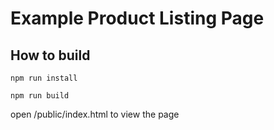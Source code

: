 # Example Product Listing Page

## How to build
`npm run install`

`npm run build`

open /public/index.html to view the page